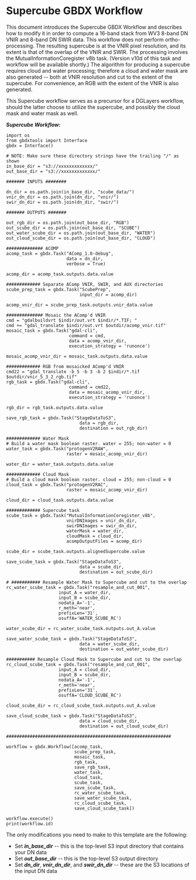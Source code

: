 # Supercube GBDX Workflow 

This document introduces the Supercube GBDX Workflow and describes how to modify it in order to compute a 16-band stack from WV3 8-band DN VNIR and 8-band DN SWIR data. This workflow does not perform ortho-processing. The resulting supercube is at the VNIR pixel resolution, and its extent is that of the overlap of the VNIR and SWIR. The processing involves the MutualInformationCoregister v8b task. (Version v10d of this task and workflow will be available shortly.) The algorithm for producing a supercube requires cloud and water processing; therefore a cloud and water mask are also generated -- both at VNIR resolution and cut to the extent of the supercube. For convenience, an RGB with the extent of the VNIR is also generated. 

This Supercube workflow serves as a precursor for a DGLayers workflow, should the latter choose to utilize the supercube, and possibly the cloud mask and water mask as well.  

**_Supercube Workflow:_** 

```shell
import os
from gbdxtools import Interface
gbdx = Interface()

# NOTE: Make sure these directory strings have the trailing "/" as shown
in_base_dir = "s3://xxxxxxxxxxxxx/"
out_base_dir = "s3://xxxxxxxxxxxxx/"

####### INPUTS ########

dn_dir = os.path.join(in_base_dir, "scube_data/")
vnir_dn_dir = os.path.join(dn_dir, "vnir/")
swir_dn_dir = os.path.join(dn_dir, "swir/")

####### OUTPUTS #######

out_rgb_dir = os.path.join(out_base_dir, "RGB")
out_scube_dir = os.path.join(out_base_dir, "SCUBE")
out_water_scube_dir = os.path.join(out_base_dir, "WATER")
out_cloud_scube_dir = os.path.join(out_base_dir, "CLOUD")

############## ACOMP
acomp_task = gbdx.Task("AComp_1.0-debug",
                       data = dn_dir,
                       verbose = True)

acomp_dir = acomp_task.outputs.data.value

############# Separate AComp VNIR, SWIR, and AUX directories
scube_prep_task = gbdx.Task("ScubePrep",
                            input_dir = acomp_dir)

acomp_vnir_dir = scube_prep_task.outputs.vnir_data.value

############## Mosaic the AComp'd VNIR
cmd = "gdalbuildvrt $indir/out.vrt $indir/*.TIF; "
cmd += "gdal_translate $indir/out.vrt $outdir/acomp_vnir.tif"
mosaic_task = gbdx.Task("gdal-cli",
                        command = cmd,
                        data = acomp_vnir_dir,
                        execution_strategy = 'runonce')

mosaic_acomp_vnir_dir = mosaic_task.outputs.data.value

############# RGB from mosaicked AComp'd VNIR
cmd22 = "gdal_translate -b 5 -b 3 -b 2 $indir/*.tif $outdir/vnir_5_3_2_rgb.tif"
rgb_task = gbdx.Task("gdal-cli",
                        command = cmd22,
                        data = mosaic_acomp_vnir_dir,
                        execution_strategy = 'runonce')

rgb_dir = rgb_task.outputs.data.value 

save_rgb_task = gbdx.Task("StageDataToS3",
                            data = rgb_dir,
                            destination = out_rgb_dir)

############# Water Mask
# Build a water mask boolean raster. water = 255; non-water = 0
water_task = gbdx.Task("protogenV2RAW",
                       raster = mosaic_acomp_vnir_dir)

water_dir = water_task.outputs.data.value

############# Cloud Mask
# Build a cloud mask boolean raster. cloud = 255; non-cloud = 0
cloud_task = gbdx.Task("protogenV2RAC",
                       raster = mosaic_acomp_vnir_dir)

cloud_dir = cloud_task.outputs.data.value

############# Supercube task
scube_task = gbdx.Task("MutualInformationCoregister_v8b",
                       vnirDNImages = vnir_dn_dir,
                       swirDNImages = swir_dn_dir,
                       waterMask = water_dir,
                       cloudMask = cloud_dir,
                       acompOutputFiles = acomp_dir)

scube_dir = scube_task.outputs.alignedSupercube.value

save_scube_task = gbdx.Task("StageDataToS3",
                            data = scube_dir,
                            destination = out_scube_dir)

# ########### Resample Water Mask to Supercube and cut to the overlap
rc_water_scube_task = gbdx.Task("resample_and_cut_001",
                    input_A = water_dir,
                    input_B = scube_dir,
                    nodata_A='-1',
                    r_meth='near',
                    prefixLen='31',
                    osuffA='WATER_SCUBE_RC')

water_scube_dir = rc_water_scube_task.outputs.out_A.value

save_water_scube_task = gbdx.Task("StageDataToS3",
                            data = water_scube_dir,
                            destination = out_water_scube_dir)

########### Resample Cloud Mask to Supercube and cut to the overlap
rc_cloud_scube_task = gbdx.Task("resample_and_cut_001",
                    input_A = cloud_dir,
                    input_B = scube_dir,
                    nodata_A='-1',
                    r_meth='near',
                    prefixLen='31',
                    osuffA='CLOUD_SCUBE_RC')

cloud_scube_dir = rc_cloud_scube_task.outputs.out_A.value

save_cloud_scube_task = gbdx.Task("StageDataToS3",
                            data = cloud_scube_dir,
                            destination = out_cloud_scube_dir)

###############################################################

workflow = gbdx.Workflow([acomp_task,
                          scube_prep_task,
                          mosaic_task,
                          rgb_task,
                          save_rgb_task,
                          water_task,
                          cloud_task,
                          scube_task,
                          save_scube_task,
                          rc_water_scube_task,
                          save_water_scube_task,
                          rc_cloud_scube_task,
                          save_cloud_scube_task])

workflow.execute()
print(workflow.id)
```

The only modifications you need to make to this template are the following:
 
* Set **_in_base_dir_** -- this is the top-level S3 input directory that contains your DN data 
* Set **_out_base_dir_** -- this is the top-level S3 output directory
* Set **_dn_dir_**, **_vnir_dn_dir_**, and **_swir_dn_dir_** -- these are the S3 locations of the input DN data 
















